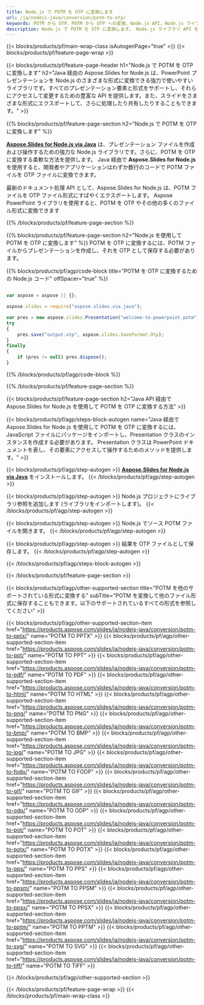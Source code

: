 ```yaml
---
title: Node.js で POTM を OTP に変換します
url: /ja/nodejs-java/conversion/potm-to-otp/
keywords: POTM から OTP、POTM から OTP への変換、Node.js API、Node.js ライブラリ、POTM、OTP
description: Node.js で POTM を OTP に変換します。 Node.js ライブラリ API を使用して、POTM ファイルを OTP に変換します
---
```


{{< blocks/products/pf/main-wrap-class isAutogenPage="true" >}}
{{< blocks/products/pf/feature-page-wrap >}}

{{< blocks/products/pf/feature-page-header h1="Node.js で POTM を OTP に変換します" h2="Java 経由の Aspose.Slides for Node.js は、PowerPoint プレゼンテーションを Node.js のさまざまな形式に変換できる強力で使いやすいライブラリです。すべてのプレゼンテーション要素と形式をサポートし、それらにアクセスして変更するための豊富な API を提供します。また、スライドをさまざまな形式にエクスポートして、さらに処理したり共有したりすることもできます。" >}}

{{% blocks/products/pf/feature-page-section h2="Node.js で POTM を OTP に変換します" %}}

[**Aspose.Slides for Node.js via Java**](https://products.aspose.com/slides/ja/nodejs-java/) は、プレゼンテーション ファイルを作成および操作するための強力な Node.js ライブラリです。さらに、POTM を OTP に変換する柔軟な方法を提供します。 Java 経由で **Aspose.Slides for Node.js** を使用すると、開発者やアプリケーションはわずか数行のコードで POTM ファイルを OTP ファイルに変換できます。

最新のドキュメント処理 API として、Aspose.Slides for Node.js は、POTM ファイルを OTP ファイル形式にすばやくエクスポートします。 Aspose PowerPoint ライブラリを使用すると、POTM を OTP やその他の多くのファイル形式に変換できます

{{% /blocks/products/pf/feature-page-section %}}

{{% blocks/products/pf/feature-page-section  h2="Node.js を使用して POTM を OTP に変換します" %}}
POTM を OTP に変換するには、POTM ファイルからプレゼンテーションを作成し、それを OTP として保存する必要があります。

{{% blocks/products/pf/agp/code-block title="POTM を OTP に変換するための Node.js コード" offSpacer="true" %}}

```javascript

var aspose = aspose || {};

aspose.slides = require("aspose.slides.via.java");

var pres = new aspose.slides.Presentation("welcome-to-powerpoint.potm");
try
{
    pres.save("output.otp", aspose.slides.SaveFormat.Otp);
}
finally
{
    if (pres != null) pres.dispose();
}
```


{{% /blocks/products/pf/agp/code-block %}}

{{% /blocks/products/pf/feature-page-section %}}

{{< blocks/products/pf/feature-page-section  h2="Java API 経由で Aspose.Slides for Node.js を使用して POTM を OTP に変換する方法" >}}

{{< blocks/products/pf/agp/steps-block-autogen name="Java 経由で Aspose.Slides for Node.js を使用して POTM を OTP に変換するには、JavaScript ファイルにパッケージをインポートし、Presentation クラスのインスタンスを作成する必要があります。 Presentation クラスは PowerPoint ドキュメントを表し、その要素にアクセスして操作するためのメソッドを提供します。" >}}

{{< blocks/products/pf/agp/step-autogen >}}
[**Aspose.Slides for Node.js via Java**](https://products.aspose.com/slides/ja/nodejs-java/) をインストールします。
{{< /blocks/products/pf/agp/step-autogen >}}

{{< blocks/products/pf/agp/step-autogen >}}
Node.js プロジェクトにライブラリ参照を追加します (ライブラリをインポートします)。
{{< /blocks/products/pf/agp/step-autogen >}}

{{< blocks/products/pf/agp/step-autogen >}}
Node.js でソース POTM ファイルを開きます。
{{< /blocks/products/pf/agp/step-autogen >}}

{{< blocks/products/pf/agp/step-autogen >}}
結果を OTP ファイルとして保存します。
{{< /blocks/products/pf/agp/step-autogen >}}

{{< /blocks/products/pf/agp/steps-block-autogen >}}

{{< /blocks/products/pf/feature-page-section >}}

{{< blocks/products/pf/agp/other-supported-section title="POTM を他のサポートされている形式に変換する" subTitle="POTM を変換して他のファイル形式に保存することもできます。以下のサポートされているすべての形式を参照してください" >}}

{{< blocks/products/pf/agp/other-supported-section-item href="https://products.aspose.com/slides/ja/nodejs-java/conversion/potm-to-pptx/" name="POTM TO PPTX" >}}
{{< blocks/products/pf/agp/other-supported-section-item href="https://products.aspose.com/slides/ja/nodejs-java/conversion/potm-to-ppt/" name="POTM TO PPT" >}}
{{< blocks/products/pf/agp/other-supported-section-item href="https://products.aspose.com/slides/ja/nodejs-java/conversion/potm-to-pdf/" name="POTM TO PDF" >}}
{{< blocks/products/pf/agp/other-supported-section-item href="https://products.aspose.com/slides/ja/nodejs-java/conversion/potm-to-html/" name="POTM TO HTML" >}}
{{< blocks/products/pf/agp/other-supported-section-item href="https://products.aspose.com/slides/ja/nodejs-java/conversion/potm-to-png/" name="POTM TO PNG" >}}
{{< blocks/products/pf/agp/other-supported-section-item href="https://products.aspose.com/slides/ja/nodejs-java/conversion/potm-to-bmp/" name="POTM TO BMP" >}}
{{< blocks/products/pf/agp/other-supported-section-item href="https://products.aspose.com/slides/ja/nodejs-java/conversion/potm-to-jpg/" name="POTM TO JPG" >}}
{{< blocks/products/pf/agp/other-supported-section-item href="https://products.aspose.com/slides/ja/nodejs-java/conversion/potm-to-fodp/" name="POTM TO FODP" >}}
{{< blocks/products/pf/agp/other-supported-section-item href="https://products.aspose.com/slides/ja/nodejs-java/conversion/potm-to-gif/" name="POTM TO GIF" >}}
{{< blocks/products/pf/agp/other-supported-section-item href="https://products.aspose.com/slides/ja/nodejs-java/conversion/potm-to-odp/" name="POTM TO ODP" >}}
{{< blocks/products/pf/agp/other-supported-section-item href="https://products.aspose.com/slides/ja/nodejs-java/conversion/potm-to-pot/" name="POTM TO POT" >}}
{{< blocks/products/pf/agp/other-supported-section-item href="https://products.aspose.com/slides/ja/nodejs-java/conversion/potm-to-potx/" name="POTM TO POTX" >}}
{{< blocks/products/pf/agp/other-supported-section-item href="https://products.aspose.com/slides/ja/nodejs-java/conversion/potm-to-pps/" name="POTM TO PPS" >}}
{{< blocks/products/pf/agp/other-supported-section-item href="https://products.aspose.com/slides/ja/nodejs-java/conversion/potm-to-ppsm/" name="POTM TO PPSM" >}}
{{< blocks/products/pf/agp/other-supported-section-item href="https://products.aspose.com/slides/ja/nodejs-java/conversion/potm-to-ppsx/" name="POTM TO PPSX" >}}
{{< blocks/products/pf/agp/other-supported-section-item href="https://products.aspose.com/slides/ja/nodejs-java/conversion/potm-to-pptm/" name="POTM TO PPTM" >}}
{{< blocks/products/pf/agp/other-supported-section-item href="https://products.aspose.com/slides/ja/nodejs-java/conversion/potm-to-svg/" name="POTM TO SVG" >}}
{{< blocks/products/pf/agp/other-supported-section-item href="https://products.aspose.com/slides/ja/nodejs-java/conversion/potm-to-tiff/" name="POTM TO TIFF" >}}


{{< /blocks/products/pf/agp/other-supported-section >}}

{{< /blocks/products/pf/feature-page-wrap >}}
{{< /blocks/products/pf/main-wrap-class >}}
